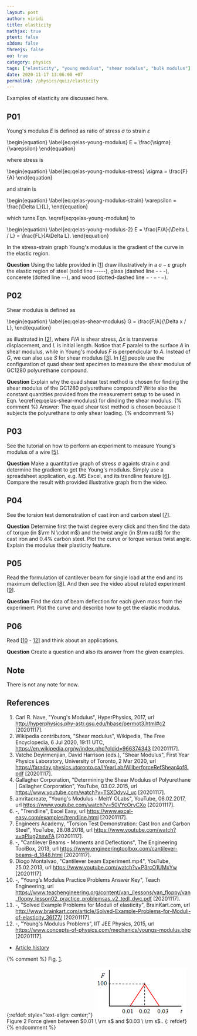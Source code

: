 ```yaml
---
layout: post
author: viridi
title: elasticity
mathjax: true
ptext: false
x3dom: false
threejs: false
oo: true
category: physics
tags: ["elasticity", "young modulus", "shear modulus", "bulk modulus"]
date: 2020-11-17 13:06:00 +07
permalink: /physics/quiz/elasticity
---
```

Examples of elasticity are discussed here.


## P01
Young's modulus $E$ is defined as ratio of stress $\sigma$ to strain $\varepsilon$

\begin{equation}
\label{eq:qelas-young-modulus}
E = \frac{\sigma}{\varepsilon}
\end{equation}

where stress is

\begin{equation}
\label{eq:qelas-young-modulus-stress}
\sigma = \frac{F}{A}
\end{equation}

and strain is

\begin{equation}
\label{eq:qelas-young-modulus-strain}
\varepsilon = \frac{\Delta L}{L},
\end{equation}

which turns Eqn. \eqref{eq:qelas-young-modulus} to

\begin{equation}
\label{eq:qelas-young-modulus-2}
E = \frac{F/A}{\Delta L / L} = \frac{FL}{A\Delta L}.
\end{equation}

In the stress-strain graph Young's modulus is the gradient of the curve in the elastic region.

**Question** Using the table provided in [[1](#ref1)] draw illustratively in a $\sigma-\varepsilon$ graph the elastic region of steel (solid line -----), glass (dashed line - - -), concerete (dotted line $\cdots$), and wood (dotted-dashed line $-\cdot-\cdot-$).


## P02
Shear modulus is defined as

\begin{equation}
\label{eq:qelas-shear-modulus}
G = \frac{F/A}{\Delta x / L},
\end{equation}

as illustrated in [[2](#ref2)], where $F/A$ is shear stress, $\Delta x$ is transverse displacement, and $L$ is initial length. Notice that $F$ paralel to the surface $A$ in shear modulus, while in Young's modulus $F$ is perpendicular to $A$. Instead of $G$, we can also use $S$ for shear modulus [[3](#ref3)]. In [[4](#ref4)] people use the configuration of quad shear test specimen to measure the shear modulus of GC1280 polyurethane compound.

**Question** Explain why the quad shear test method is chosen for finding the shear modulus of the GC1280 polyurethane compound? Write also the constant quantities provided from the measurement setup to be used in Eqn. \eqref{eq:qelas-shear-modulus} for dinding the shear modulus.
{% comment %} Answer: The quad shear test method is chosen because it subjects the polyurethane to only shear loading. {% endcomment %}


## P03
See the tutorial on how to perform an experiment to measure Young's modulus of a wire [[5](#ref5)].

**Question** Make a quantitative graph of stress $\sigma$ againts strain $\varepsilon$ and determine the gradient to get the Young's modulus. Simply use a spreadsheet application, e.g. MS Excel, and its trendline feature [[6](#ref6)]. Compare the result with provided illustrative graph from the video.


## P04
See the torsion test demonstration of cast iron and carbon steel [[7](#ref7)].

**Question** Determine first the twist degree every click and then find the data of torque (in $\rm N \cdot m$) and the twist angle (in $\rm rad$) for the cast iron and $0.4\%$ carbon steel. Plot the curve or torque versus twist angle. Explain the modulus their plasticity feature.


## P05
Read the formulation of cantilever beam for single load at the end and its maximum deflection [[8](#ref8)]. And then see the video about related experiment [[9](#ref9)].

**Question** Find the data of beam deflection for each given mass from the experiment. Plot the curve and describe how to get the elastic modulus.


## P06
Read [[10](#ref10) - [12](#ref12)] and think about an applications.

**Question** Create a question and also its answer from the given examples.


## Note
There is not any note for now.


## References
1. <a name="ref1"></a>Carl R. Nave, "Young's Modulus", HyperPhysics, 2017, url <http://hyperphysics.phy-astr.gsu.edu/hbase/permot3.html#c2> [20201117].
2. <a name="ref2"></a>Wikipedia contributors, "Shear modulus", Wikipedia, The Free Encyclopedia, 6 Jul 2020, 19:11 UTC, <https://en.wikipedia.org/w/index.php?oldid=966374343> [20201117].
3. <a name="ref3"></a>Vatche Deyirmenjian, David Harrison (eds.), "Shear Modulus", First Year Physics Laboratory, University of Toronto, 2 Mar 2020, url <https://faraday.physics.utoronto.ca/IYearLab/WilberforceRefShear4of8.pdf> [20201117].
4. <a name="ref4"></a>Gallagher Corporation, "Determining the Shear Modulus of Polyurethane \| Gallagher Corporation", YouTube, 03.02.2015, url <https://www.youtube.com/watch?v=TSXDdyvJ_uc> [20201117].
5. <a name="ref5"></a>amritacreate, "Young's Modulus - MeitY OLabs", YouTube, 06.02.2017, url <https://www.youtube.com/watch?v=50VYcOryCXo> [20201117].
6. <a name="ref6"></a>-, "Trendline", Excel Easy, url <https://www.excel-easy.com/examples/trendline.html> [20201117].
7. <a name="ref7"></a>Engineers Academy, "Torsion Test Demonstration: Cast Iron and Carbon Steel", YouTube, 28.08.2018, url <https://www.youtube.com/watch?v=qPIug2sewFA> [20201117].
8. <a name="ref8"></a>-, "Cantilever Beams - Moments and Deflections", The Engineering ToolBox, 2013, url <https://www.engineeringtoolbox.com/cantilever-beams-d_1848.html> [20201117].
9. <a name="ref9"></a>Diogo Montalvao, "Cantilever beam Experiment.mp4", YouTube, 25.02.2013, url <https://www.youtube.com/watch?v=P3rcO1UMxYw> [20201117].
10. <a name="ref10"></a>-, "Young’s Modulus Practice Problems Answer Key", Teach Engineering, url <https://www.teachengineering.org/content/van_/lessons/van_floppy/van_floppy_lesson02_practice_problemsas_v2_tedl_dwc.pdf> [20201117].
11. <a name="ref11"></a>-, "Solved Example Problems for Moduli of elasticity", BrainKart.com, url <http://www.brainkart.com/article/Solved-Example-Problems-for-Moduli-of-elasticity_36177/> [20201117].
12. <a name="ref12"></a>-, "Young's Modulus Problems", IIT JEE Physics, 2015, url <https://www.concepts-of-physics.com/mechanics/youngs-modulus.php> [20201117].

+ [Article history](https://github.com/butiran/butiran.github.io/commits/master/_posts/phys/quiz/2020-11-17-elasticity.md)

{% comment %}
Fig. <a href="#fig:vec-arrow-1">1</a>.

{:refdef: style="text-align: center;"}
![..](/assets/img/phys/imp-force-01.png)
<br />
Figure <a name="fig:qmi-imp-force-01">2</a> Force given between $0.01 \ \rm s$ and $0.03 \ \rm s$..
{: refdef}
{% endcomment %}

